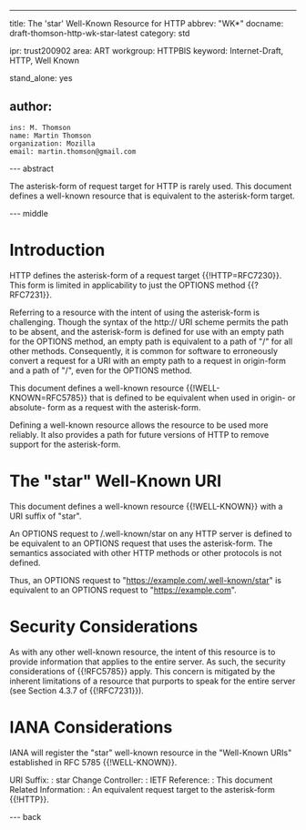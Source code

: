 ---
title: The 'star' Well-Known Resource for HTTP
abbrev: "WK*"
docname: draft-thomson-http-wk-star-latest
category: std

ipr: trust200902
area: ART
workgroup: HTTPBIS
keyword: Internet-Draft, HTTP, Well Known

stand_alone: yes

author:
 -
    ins: M. Thomson
    name: Martin Thomson
    organization: Mozilla
    email: martin.thomson@gmail.com


--- abstract

The asterisk-form of request target for HTTP is rarely used.  This document
defines a well-known resource that is equivalent to the asterisk-form target.

--- middle

# Introduction

HTTP defines the asterisk-form of a request target {{!HTTP=RFC7230}}.  This
form is limited in applicability to just the OPTIONS method {{?RFC7231}}.

Referring to a resource with the intent of using the asterisk-form is
challenging. Though the syntax of the http:// URI scheme permits the path to be
absent, and the asterisk-form is defined for use with an empty path for the
OPTIONS method, an empty path is equivalent to a path of "/" for all other
methods.  Consequently, it is common for software to erroneously convert a
request for a URI with an empty path to a request in origin-form and a path of
"/", even for the OPTIONS method.

This document defines a well-known resource {{!WELL-KNOWN=RFC5785}} that is
defined to be equivalent when used in origin- or absolute- form as a request
with the asterisk-form.

Defining a well-known resource allows the resource to be used more reliably.
It also provides a path for future versions of HTTP to remove support for the
asterisk-form.


# The "star" Well-Known URI

This document defines a well-known resource {{!WELL-KNOWN}} with a URI suffix
of "star".

An OPTIONS request to /.well-known/star on any HTTP server is defined to be
equivalent to an OPTIONS request that uses the asterisk-form.  The semantics
associated with other HTTP methods or other protocols is not defined.

Thus, an OPTIONS request to "https://example.com/.well-known/star" is equivalent
to an OPTIONS request to "https://example.com".


# Security Considerations

As with any other well-known resource, the intent of this resource is to
provide information that applies to the entire server.  As such, the security
considerations of {{!RFC5785}} apply.  This concern is mitigated by the
inherent limitations of a resource that purports to speak for the entire server
(see Section 4.3.7 of {{!RFC7231}}).


# IANA Considerations

IANA will register the "star" well-known resource in the "Well-Known URIs"
established in RFC 5785 {{!WELL-KNOWN}}.

URI Suffix:
: star
Change Controller:
: IETF
Reference:
: This document
Related Information:
: An equivalent request target to the asterisk-form {{!HTTP}}.


--- back
